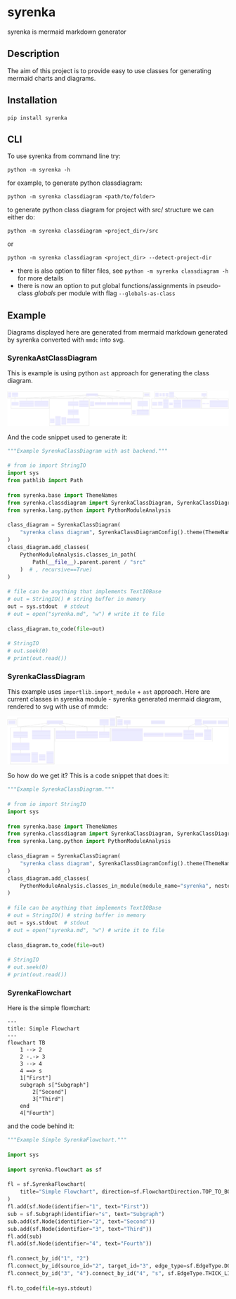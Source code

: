 # syrenka
syrenka is mermaid markdown generator

## Description

The aim of this project is to provide easy to use classes for generating mermaid charts and diagrams.

## Installation

`pip install syrenka`

## CLI

To use syrenka from command line try:

```
python -m syrenka -h
```

for example, to generate python classdiagram:
```
python -m syrenka classdiagram <path/to/folder>
```

to generate python class diagram for project with src/ structure we can either do:
```
python -m syrenka classdiagram <project_dir>/src
```
or
```
python -m syrenka classdiagram <project_dir> --detect-project-dir
```

- there is also option to filter files, see `python -m syrenka classdiagram -h` for more details
- there is now an option to put global functions/assignments in pseudo-class _globals_ per module with flag `--globals-as-class`


## Example

Diagrams displayed here are generated from mermaid markdown generated by syrenka converted with `mmdc` into svg.

### SyrenkaAstClassDiagram
This is example is using python `ast` approach for generating the class diagram.

<!-- EX3_MERMAID_DIAGRAM_BEGIN -->
![SyrenkaAstClassDiagram](https://raw.githubusercontent.com/bartlomiejcieszkowski/syrenka/refs/heads/main/syrenka_diagram-3.svg "SyrenkaAstClassDiagram")
<!-- EX3_MERMAID_DIAGRAM_END -->

And the code snippet used to generate it:

<!-- EX3_SYRENKA_CODE_BEGIN -->
```python
"""Example SyrenkaClassDiagram with ast backend."""

# from io import StringIO
import sys
from pathlib import Path

from syrenka.base import ThemeNames
from syrenka.classdiagram import SyrenkaClassDiagram, SyrenkaClassDiagramConfig
from syrenka.lang.python import PythonModuleAnalysis

class_diagram = SyrenkaClassDiagram(
    "syrenka class diagram", SyrenkaClassDiagramConfig().theme(ThemeNames.NEUTRAL)
)
class_diagram.add_classes(
    PythonModuleAnalysis.classes_in_path(
        Path(__file__).parent.parent / "src"
    )  # , recursive==True)
)

# file can be anything that implements TextIOBase
# out = StringIO() # string buffer in memory
out = sys.stdout  # stdout
# out = open("syrenka.md", "w") # write it to file

class_diagram.to_code(file=out)

# StringIO
# out.seek(0)
# print(out.read())
```
<!-- EX3_SYRENKA_CODE_END -->

### SyrenkaClassDiagram
This example uses `importlib.import_module` + `ast` approach.
Here are current classes in syrenka module - syrenka generated mermaid diagram, rendered to svg with use of mmdc:

<!-- EX1_MERMAID_DIAGRAM_BEGIN -->
![SyrenkaClassDiagram](https://raw.githubusercontent.com/bartlomiejcieszkowski/syrenka/refs/heads/main/syrenka_diagram-1.svg "SyrenkaClassDiagram")
<!-- EX1_MERMAID_DIAGRAM_END -->

So how do we get it?
This is a code snippet that does it:

<!-- EX1_SYRENKA_CODE_BEGIN -->
```python
"""Example SyrenkaClassDiagram."""

# from io import StringIO
import sys

from syrenka.base import ThemeNames
from syrenka.classdiagram import SyrenkaClassDiagram, SyrenkaClassDiagramConfig
from syrenka.lang.python import PythonModuleAnalysis

class_diagram = SyrenkaClassDiagram(
    "syrenka class diagram", SyrenkaClassDiagramConfig().theme(ThemeNames.NEUTRAL)
)
class_diagram.add_classes(
    PythonModuleAnalysis.classes_in_module(module_name="syrenka", nested=True)
)

# file can be anything that implements TextIOBase
# out = StringIO() # string buffer in memory
out = sys.stdout  # stdout
# out = open("syrenka.md", "w") # write it to file

class_diagram.to_code(file=out)

# StringIO
# out.seek(0)
# print(out.read())
```
<!-- EX1_SYRENKA_CODE_END -->

### SyrenkaFlowchart

Here is the simple flowchart:

<!-- EX2_MERMAID_DIAGRAM_BEGIN -->
```mermaid
---
title: Simple Flowchart
---
flowchart TB
    1 --> 2
    2 -.-> 3
    3 --> 4
    4 ==> s
    1["First"]
    subgraph s["Subgraph"]
        2["Second"]
        3["Third"]
    end
    4["Fourth"]
```
<!-- EX2_MERMAID_DIAGRAM_END -->

and the code behind it:

<!-- EX2_SYRENKA_CODE_BEGIN -->
```python
"""Example Simple SyrenkaFlowchart."""

import sys

import syrenka.flowchart as sf

fl = sf.SyrenkaFlowchart(
    title="Simple Flowchart", direction=sf.FlowchartDirection.TOP_TO_BOTTOM
)
fl.add(sf.Node(identifier="1", text="First"))
sub = sf.Subgraph(identifier="s", text="Subgraph")
sub.add(sf.Node(identifier="2", text="Second"))
sub.add(sf.Node(identifier="3", text="Third"))
fl.add(sub)
fl.add(sf.Node(identifier="4", text="Fourth"))

fl.connect_by_id("1", "2")
fl.connect_by_id(source_id="2", target_id="3", edge_type=sf.EdgeType.DOTTED_LINK)
fl.connect_by_id("3", "4").connect_by_id("4", "s", sf.EdgeType.THICK_LINK)

fl.to_code(file=sys.stdout)
```
<!-- EX2_SYRENKA_CODE_END -->
